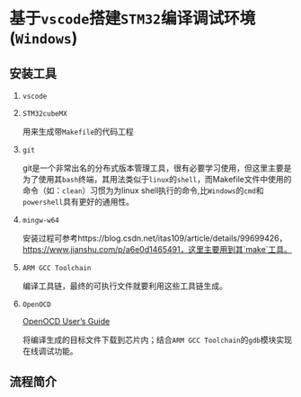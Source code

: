 # 基于`vscode`搭建`STM32`编译调试环境(`Windows`)

## 安装工具

1. `vscode`

2. `STM32cubeMX`

   用来生成带`Makefile`的代码工程

3. `git`

   git是一个非常出名的分布式版本管理工具，很有必要学习使用，但这里主要是为了使用其`bash`终端，其用法类似于`linux`的`shell`，而Makefile文件中使用的命令（如：`clean`）习惯为为linux shell执行的命令,比`Windows`的`cmd`和`powershell`具有更好的通用性。

4. `mingw-w64`

   安装过程可参考https://blog.csdn.net/itas109/article/details/99699426，https://www.jianshu.com/p/a6e0d1465491，这里主要用到其`make`工具。

5. `ARM GCC Toolchain`

   编译工具链，最终的可执行文件就要利用这些工具链生成。 

6. `OpenOCD`

   [OpenOCD User’s Guide](http://openocd.org/doc-release/html/#toc-Flash-Programming-1)

   将编译生成的目标文件下载到芯片内；结合`ARM GCC Toolchain`的`gdb`模块实现在线调试功能。

## 流程简介



